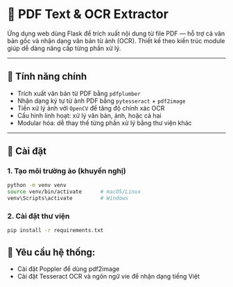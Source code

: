 # 📄 PDF Text & OCR Extractor

Ứng dụng web dùng Flask để trích xuất nội dung từ file PDF — hỗ trợ cả văn bản gốc và nhận dạng văn bản từ ảnh (OCR). Thiết kế theo kiến trúc module giúp dễ dàng nâng cấp từng phần xử lý.

---

## 🚀 Tính năng chính

- Trích xuất văn bản từ PDF bằng `pdfplumber`
- Nhận dạng ký tự từ ảnh PDF bằng `pytesseract` + `pdf2image`
- Tiền xử lý ảnh với `OpenCV` để tăng độ chính xác OCR
- Cấu hình linh hoạt: xử lý văn bản, ảnh, hoặc cả hai
- Modular hóa: dễ thay thế từng phần xử lý bằng thư viện khác

---

## 🧰 Cài đặt

### 1. Tạo môi trường ảo (khuyến nghị)

```bash
python -m venv venv
source venv/bin/activate      # macOS/Linux
venv\Scripts\activate         # Windows
```

### 2. Cài đặt thư viện

```bash
pip install -r requirements.txt
```

## 📌 Yêu cầu hệ thống:
- Cài đặt Poppler để dùng pdf2image
- Cài đặt Tesseract OCR và ngôn ngữ vie để nhận dạng tiếng Việt